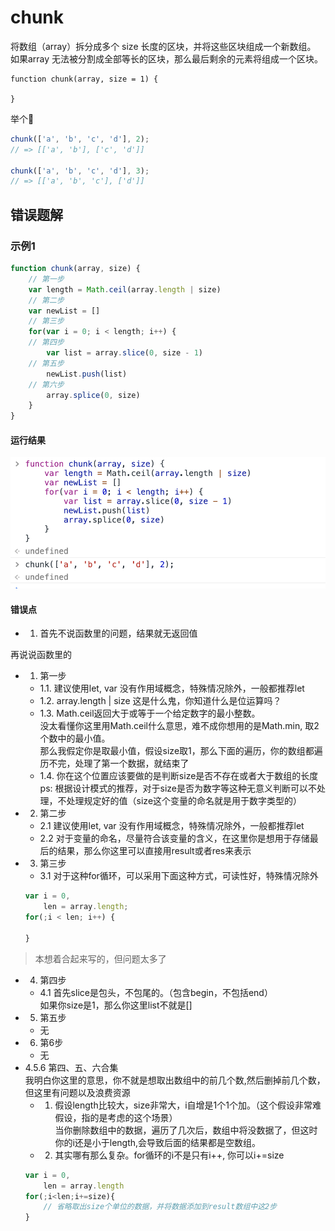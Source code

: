 # chunk 
将数组（array）拆分成多个 size 长度的区块，并将这些区块组成一个新数组。 
如果array 无法被分割成全部等长的区块，那么最后剩余的元素将组成一个区块。
```
function chunk(array, size = 1) {

}
```
举个🌰
```js
chunk(['a', 'b', 'c', 'd'], 2);
// => [['a', 'b'], ['c', 'd']]
 
chunk(['a', 'b', 'c', 'd'], 3);
// => [['a', 'b', 'c'], ['d']]
```

## 错误题解
### 示例1
```js
function chunk(array, size) {
    // 第一步
    var length = Math.ceil(array.length | size) 
    // 第二步
    var newList = []
    // 第三步
    for(var i = 0; i < length; i++) {
    // 第四步
        var list = array.slice(0, size - 1)
    // 第五步
        newList.push(list)
    // 第六步
        array.splice(0, size)
    }
}
```
#### 运行结果
![result](/example-1.png)

#### 错误点
- 1. 首先不说函数里的问题，结果就无返回值  

再说说函数里的
- 1. 第一步
    - 1.1. 建议使用let, var 没有作用域概念，特殊情况除外，一般都推荐let
    - 1.2. array.length | size 这是什么鬼，你知道什么是位运算吗？
    - 1.3. Math.ceil返回大于或等于一个给定数字的最小整数。  
    没太看懂你这里用Math.ceil什么意思，难不成你想用的是Math.min, 取2个数中的最小值。  
    那么我假定你是取最小值，假设size取1，那么下面的遍历，你的数组都遍历不完，处理了第一个数据，就结束了
    - 1.4. 你在这个位置应该要做的是判断size是否不存在或者大于数组的长度  
        ps: 根据设计模式的推荐，对于size是否为数字等这种无意义判断可以不处理，不处理规定好的值（size这个变量的命名就是用于数字类型的）
- 2. 第二步
    - 2.1 建议使用let, var 没有作用域概念，特殊情况除外，一般都推荐let
    - 2.2 对于变量的命名，尽量符合该变量的含义，在这里你是想用于存储最后的结果，那么你这里可以直接用result或者res来表示
- 3. 第三步
    - 3.1 对于这种for循环，可以采用下面这种方式，可读性好，特殊情况除外
    ```js
    var i = 0,
        len = array.length;
    for(;i < len; i++) {

    }
    ```
> 本想着合起来写的，但问题太多了
- 4. 第四步
    - 4.1 首先slice是包头，不包尾的。（包含begin，不包括end）  
    如果你size是1，那么你这里list不就是[]
- 5. 第五步
    - 无
- 6. 第6步
    - 无
- 4.5.6 第四、五、六合集  
我明白你这里的意思，你不就是想取出数组中的前几个数,然后删掉前几个数，但这里有问题以及浪费资源
    - 1. 假设length比较大，size非常大，i自增是1个1个加。（这个假设非常难假设，指的是考虑的这个场景）  
    当你删除数组中的数据，遍历了几次后，数组中将没数据了，但这时你的i还是小于length,会导致后面的结果都是空数组。
    - 2. 其实哪有那么复杂。for循环的i不是只有i++, 你可以i+=size
    ```js
    var i = 0,
        len = array.length
    for(;i<len;i+=size){
        // 省略取出size个单位的数据，并将数据添加到result数组中这2步
    }
    ```
    




